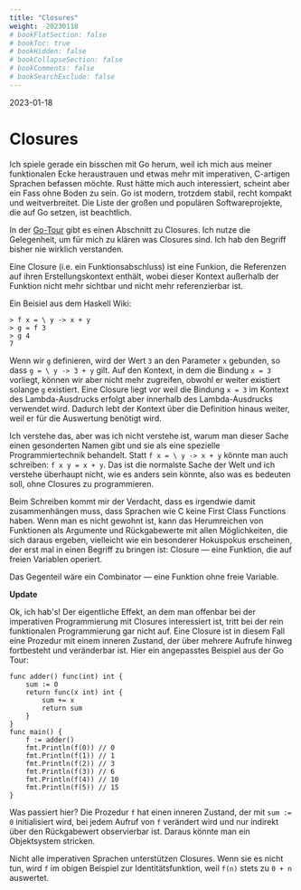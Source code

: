 ```yaml
---
title: "Closures"
weight: -20230118
# bookFlatSection: false
# bookToc: true
# bookHidden: false
# bookCollapseSection: false
# bookComments: false
# bookSearchExclude: false
---
```


2023-01-18

# Closures

Ich spiele gerade ein bisschen mit Go herum, weil ich mich
aus meiner funktionalen Ecke heraustrauen und etwas mehr mit
imperativen, C-artigen Sprachen befassen möchte.  Rust hätte
mich auch interessiert, scheint aber ein Fass ohne Boden zu sein.
Go ist modern, trotzdem stabil, recht kompakt und weitverbreitet.
Die Liste der großen und populären Softwareprojekte, die auf Go
setzen, ist beachtlich.

In der [Go-Tour](https://go.dev/tour/) gibt es einen Abschnitt zu
Closures.  Ich nutze die Gelegenheit, um für mich zu klären was
Closures sind.  Ich hab den Begriff bisher nie wirklich verstanden.

Eine Closure (i.e. ein Funktionsabschluss) ist eine Funkion, die
Referenzen auf ihren Erstellungskontext enthält, wobei dieser
Kontext außerhalb der Funktion nicht mehr sichtbar und nicht mehr
referenzierbar ist.

Ein Beisiel aus dem Haskell Wiki:

```
> f x = \ y -> x + y
> g = f 3
> g 4
7
```

Wenn wir `g` definieren, wird der Wert `3` an den Parameter `x`
gebunden, so dass `g = \ y -> 3 + y` gilt.  Auf den Kontext, in dem
die Bindung `x = 3` vorliegt, können wir aber nicht mehr zugreifen,
obwohl er weiter existiert solange `g` existiert.  Eine Closure liegt
vor weil die Bindung `x = 3` im Kontext des Lambda-Ausdrucks erfolgt
aber innerhalb des Lambda-Ausdrucks verwendet wird.  Dadurch lebt
der Kontext über die Definition hinaus weiter, weil er für die
Auswertung benötigt wird.

Ich verstehe das, aber was ich nicht verstehe ist, warum man dieser
Sache einen gesonderten Namen gibt und sie als eine spezielle
Programmiertechnik behandelt.  Statt `f x = \ y -> x + y` könnte
man auch schreiben: `f x y = x + y`.  Das ist die normalste Sache der
Welt und ich verstehe überhaupt nicht, wie es anders sein könnte,
also was es bedeuten soll, ohne Closures zu programmieren.

Beim Schreiben kommt mir der Verdacht, dass es irgendwie damit
zusammenhängen muss, dass Sprachen wie C keine First Class Functions
haben.  Wenn man es nicht gewohnt ist, kann das Herumreichen von
Funktionen als Argumente und Rückgabewerte mit allen Möglichkeiten,
die sich daraus ergeben, vielleicht wie ein besonderer Hokuspokus
erscheinen, der erst mal in einen Begriff zu bringen ist: Closure
— eine Funktion, die auf freien Variablen operiert.

Das Gegenteil wäre ein Combinator — eine Funktion ohne freie
Variable.


**Update**

Ok, ich hab's!  Der eigentliche Effekt, an dem man offenbar bei der
imperativen Programmierung mit Closures interessiert ist, tritt bei
der rein funktionalen Programmierung gar nicht auf.  Eine Closure
ist in diesem Fall eine Prozedur mit einem inneren Zustand, der
über mehrere Aufrufe hinweg fortbesteht und veränderbar ist.
Hier ein angepasstes Beispiel aus der Go Tour:

```
func adder() func(int) int {
    sum := 0
    return func(x int) int {
        sum += x
        return sum
    }
}
func main() {
    f := adder()
    fmt.Println(f(0)) // 0
    fmt.Println(f(1)) // 1
    fmt.Println(f(2)) // 3
    fmt.Println(f(3)) // 6
    fmt.Println(f(4)) // 10
    fmt.Println(f(5)) // 15
}
```

Was passiert hier?  Die Prozedur `f` hat einen inneren Zustand,
der mit `sum := 0` initialisiert wird, bei jedem Aufruf von
`f` verändert wird und nur indirekt über den Rückgabewert
observierbar ist.  Daraus könnte man ein Objektsystem stricken.

Nicht alle imperativen Sprachen unterstützen Closures.  Wenn sie
es nicht tun, wird `f` im obigen Beispiel zur Identitätsfunktion,
weil `f(n)` stets zu `0 + n` auswertet.
